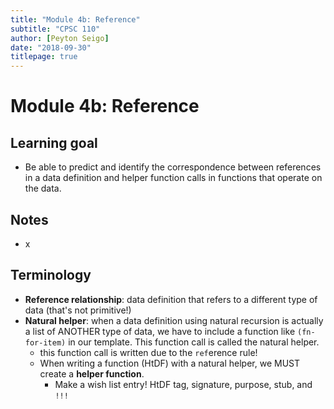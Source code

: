 ```yaml
---
title: "Module 4b: Reference"
subtitle: "CPSC 110"
author: [Peyton Seigo]
date: "2018-09-30"
titlepage: true
---
```


# Module 4b: Reference

## Learning goal

- Be able to predict and identify the correspondence between references in a data definition and helper function calls in functions that operate on the data.

## Notes

- x

## Terminology

- **Reference relationship**: data definition that refers to a different type of data (that's not primitive!)
- **Natural helper**: when a data definition using natural recursion is actually a list of ANOTHER type of data, we have to include a function like `(fn-for-item)` in our template. This function call is called the natural helper.
  - this function call is written due to the `ref`erence rule!
  - When writing a function (HtDF) with a natural helper, we MUST create a **helper function**.
    - Make a wish list entry! HtDF tag, signature, purpose, stub, and `!!!`

